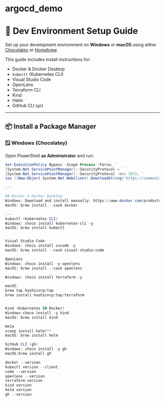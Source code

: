 # argocd_demo

# 🧰 Dev Environment Setup Guide

Set up your development environment on **Windows** or **macOS** using either [Chocolatey](https://chocolatey.org/) or [Homebrew](https://brew.sh/). 

This guide includes install instructions for:

- Docker & Docker Desktop
- `kubectl` (Kubernetes CLI)
- Visual Studio Code
- OpenLens
- Terraform CLI
- Kind
- Helm
- GitHub CLI (`gh`)

---

## 📦 Install a Package Manager

### 🪟 Windows (Chocolatey)

Open PowerShell **as Administrator** and run:

```powershell
Set-ExecutionPolicy Bypass -Scope Process -Force; `
[System.Net.ServicePointManager]::SecurityProtocol = `
[System.Net.ServicePointManager]::SecurityProtocol -bor 3072; `
iex ((New-Object System.Net.WebClient).DownloadString('https://community.chocolatey.org/install.ps1'))

---

## Docker & Docker Desktop
Windows: Download and install manually: https://www.docker.com/products/docker-desktop
macOS: brew install --cask docker

---
kubectl (Kubernetes CLI)
Windows: choco install kubernetes-cli -y
macOS: brew install kubectl


Visual Studio Code
Windows: choco install vscode -y
macOS: brew install --cask visual-studio-code

OpenLens
Windows: choco install -y openlens
macOS: brew install --cask openlens

Windows: choco install terraform -y

macOS:
brew tap hashicorp/tap
brew install hashicorp/tap/terraform


Kind (Kubernetes IN Docker)
Windows:choco install -y kind
macOS: brew install kind

Helm
scoop install helm***
macOS: brew install helm

GitHub CLI (gh)
Windows: choco install -y gh
macOS:brew install gh

docker --version
kubectl version --client
code --version
openlens --version
terraform version
kind version
helm version
gh --version
